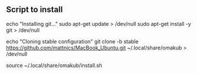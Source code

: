 
## Script to install

echo "Installing git..."
sudo apt-get update > /dev/null
sudo apt-get install -y git > /dev/null

echo "Cloning stable configuration"
git clone -b stable https://github.com/mattnics/MacBook_Ubuntu.git ~/.local/share/omakub > /dev/null

source ~/.local/share/omakub/install.sh
